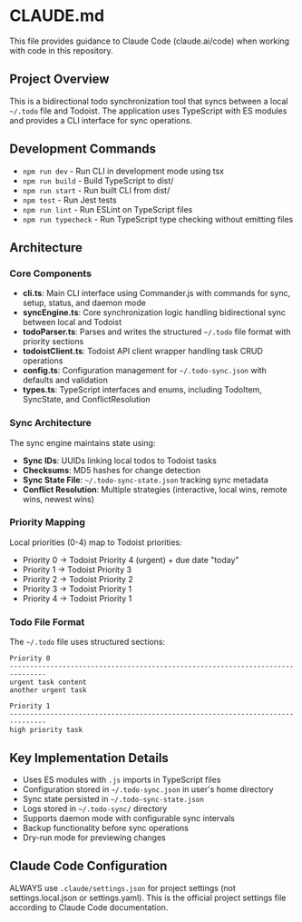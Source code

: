 # CLAUDE.md

This file provides guidance to Claude Code (claude.ai/code) when working with code in this repository.

## Project Overview

This is a bidirectional todo synchronization tool that syncs between a local `~/.todo` file and Todoist. The application uses TypeScript with ES modules and provides a CLI interface for sync operations.

## Development Commands

- `npm run dev` - Run CLI in development mode using tsx
- `npm run build` - Build TypeScript to dist/
- `npm run start` - Run built CLI from dist/
- `npm test` - Run Jest tests  
- `npm run lint` - Run ESLint on TypeScript files
- `npm run typecheck` - Run TypeScript type checking without emitting files

## Architecture

### Core Components

- **cli.ts**: Main CLI interface using Commander.js with commands for sync, setup, status, and daemon mode
- **syncEngine.ts**: Core synchronization logic handling bidirectional sync between local and Todoist
- **todoParser.ts**: Parses and writes the structured `~/.todo` file format with priority sections
- **todoistClient.ts**: Todoist API client wrapper handling task CRUD operations
- **config.ts**: Configuration management for `~/.todo-sync.json` with defaults and validation
- **types.ts**: TypeScript interfaces and enums, including TodoItem, SyncState, and ConflictResolution

### Sync Architecture

The sync engine maintains state using:
- **Sync IDs**: UUIDs linking local todos to Todoist tasks
- **Checksums**: MD5 hashes for change detection
- **Sync State File**: `~/.todo-sync-state.json` tracking sync metadata
- **Conflict Resolution**: Multiple strategies (interactive, local wins, remote wins, newest wins)

### Priority Mapping

Local priorities (0-4) map to Todoist priorities:
- Priority 0 → Todoist Priority 4 (urgent) + due date "today"
- Priority 1 → Todoist Priority 3
- Priority 2 → Todoist Priority 2  
- Priority 3 → Todoist Priority 1
- Priority 4 → Todoist Priority 1

### Todo File Format

The `~/.todo` file uses structured sections:
```
Priority 0
-------------------------------------------------------------------------------
urgent task content
another urgent task

Priority 1
-------------------------------------------------------------------------------
high priority task
```

## Key Implementation Details

- Uses ES modules with `.js` imports in TypeScript files
- Configuration stored in `~/.todo-sync.json` in user's home directory
- Sync state persisted in `~/.todo-sync-state.json`
- Logs stored in `~/.todo-sync/` directory
- Supports daemon mode with configurable sync intervals
- Backup functionality before sync operations
- Dry-run mode for previewing changes

## Claude Code Configuration

ALWAYS use `.claude/settings.json` for project settings (not settings.local.json or settings.yaml).
This is the official project settings file according to Claude Code documentation.